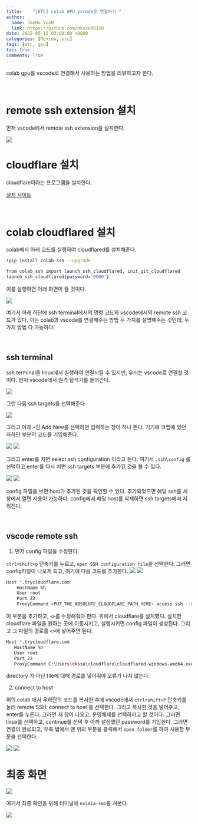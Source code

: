 ```yaml
---
title:    "[ETC] colab GPU vscode로 연결하기 "
author:
  name: JaeHo YooN
  link: https://github.com/dkssud8150
date: 2022-05-15 03:00:00 +0800
categories: [Review, etc]
tags: [etc, gpu]
toc: True
comments: True
---
```


colab gpu를 vscode로 연결해서 사용하는 방법을 리뷰하고자 한다.

<br>

# remote ssh extension 설치

먼저 vscode에서 remote ssh extension을 설치한다.

<img src="/assets/img/etc/ssh.png">

<br>

# cloudflare 설치

cloudflare이라는 프로그램을 설치한다.

[설치 사이트](https://developers.cloudflare.com/cloudflare-one/connections/connect-apps/install-and-setup/installation)

<br>

# colab cloudflared 설치

colab에서 아래 코드를 실행하여 cloudflared를 설치해준다.

```bash
!pip install colab-ssh --upgrade

from colab_ssh import launch_ssh_cloudflared, init_git_cloudflared
launch_ssh_cloudflared(password='0000')
```

이를 실행하면 아래 화면이 뜰 것이다.

<img src="/assets/img/etc/colab.png">

여기서 아래 하단에 ssh terminal에서의 명령 코드와 vscode에서의 remote ssh 코드가 있다. 이는 colab과 vscode를 연결해주는 방법 두 가지를 설명해주는 것인데, 두 가지 방법 다 가능하다.

<br>

## ssh terminal

ssh terminal을 linux에서 실행하여 연결시킬 수 있지만, 우리는 vscode로 연결할 것이다. 먼저 vscode에서 원격 탐색기를 들어간다.

<img src="/assets/img/etc/extension.png">

<br>

그런 다음 ssh targets를 선택해준다.

<img src="/assets/img/etc/sshtargets.png">

그리고 아래 `+`인 Add New를 선택하면 입력하는 창이 하나 뜬다. 거기에 코랩에 있던 좌하단 부분의 코드를 기입해준다.

<img src="/assets/img/etc/addnew.png">

<img src="/assets/img/etc/enterssh.png">

그리고 enter를 치면 select ssh configuration 이라고 뜬다. 여기서 `.ssh\config` 를 선택하고 enter를 다시 치면 ssh targets 부분에 추가된 것을 볼 수 있다.

<img src="/assets/img/etc/enterssh2.png">

<img src="/assets/img/etc/config.png">

config 파일을 보면 host가 추가된 것을 확인할 수 있다. 추가되었으면 해당 ssh를 새 창에서 열면 사용이 가능하다. config에서 해당 host를 삭제하면 ssh targets에서 지워진다.

<br>

## vscode remote ssh

1. 먼저 config 파일을 수정한다.

`ctrl+shift+p` 단축키를 누르고, `open SSH configuration file`을 선택한다. 그러면 config파일이 나오게 되고, 여기에 다음 코드를 추가한다.
<img src="/assets/img/etc/remotessh.png">
<img src="/assets/img/etc/configall.png">

```bash
Host *.trycloudflare.com
	HostName %h
	User root
	Port 22
	ProxyCommand <PUT_THE_ABSOLUTE_CLOUDFLARE_PATH_HERE> access ssh --hostname %h
```

이 부분을 추가하고, `<>`를 수정해줘야 한다. 위에서 cloudflare를 설치했다. 설치한 cloudflare 파일을 원하는 곳에 이동시키고, 실행시키면 config 파일이 생성된다. 그리고 그 파일의 경로를 `<>`에 넣어주면 된다.

```bash
Host *.trycloudflare.com
   HostName %h
   User root
   Port 22
   ProxyCommand C:\Users\dkssu\cloudflare\cloudflared-windows-amd64.exe access ssh --hostname %h
```

directory 가 아닌 file에 대해 경로를 넣어줘야 오류가 나지 않는다. 

2. connect to host

위의 colab 애서 우하단의 코드를 복사한 후에 vscode에서 `ctrl+shift+P` 단축키를 눌러 remote SSH: connect to host 를 선택한다. 그리고 복사한 것을 넣어주고, enter를 누른다. 그러면 새 창이 나오고, 운영체제를 선택하라고 할 것이다. 그러면 linux를 선택하고, continue를 선택 후 아까 설정했던 password를 기입한다. 그러면 연결이 완료되고, 우측 탭에서 맨 위의 부분을 클릭해서 `open folder`를 하여 사용할 부분을 선택한다.

<img src="/assets/img/etc/connecttohost.png">
<img src="/assets/img/etc/enterssh.png">

<br>

# 최종 화면

<img src="/assets/img/etc/vscode.png">

여기서 최종 확인을 위해 터미널에 `nvidia-smi`를 쳐본다.

<img src="/assets/img/etc/nvidia-smi.png">

<br>
